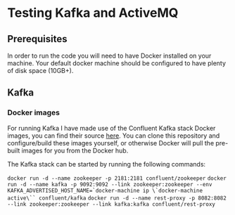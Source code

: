 # Testing Kafka and ActiveMQ

## Prerequisites

In order to run the code you will need to have Docker installed on your machine. Your default docker machine should be configured to have plenty of disk space (10GB+). 

## Kafka

### Docker images

For running Kafka I have made use of the Confluent Kafka stack Docker images, you can find their source [here](https://github.com/confluentinc/docker-images). You can clone this repository and configure/build these images yourself, or otherwise Docker will pull the pre-built images for you from the Docker hub.

The Kafka stack can be started by running the following commands:

`docker run -d --name zookeeper -p 2181:2181 confluent/zookeeper`
```docker run -d --name kafka -p 9092:9092 --link zookeeper:zookeeper --env KAFKA_ADVERTISED_HOST_NAME=`docker-machine ip \`docker-machine active\`` confluent/kafka```
`docker run -d --name rest-proxy -p 8082:8082 --link zookeeper:zookeeper --link kafka:kafka confluent/rest-proxy`


